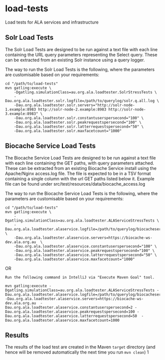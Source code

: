 # load-tests
Load tests for ALA services and infrastructure

## Solr Load Tests

The Solr Load Tests are designed to be run against a text file with each line containing the URL query parameters representing the Select query. These can be extracted from an existing Solr instance using a query logger.

The way to run the Solr Load Tests is the following, where the parameters are customisable based on your requirements:

```
cd "/path/to/load-tests"
mvn gatling:execute \
    -Dgatling.simulationClass=au.org.ala.loadtester.SolrStressTests \
    -Dau.org.ala.loadtester.solr.logfile=/path/to/querylog/solr.q.all.log \
    -Dau.org.ala.loadtester.solr.servers="http://solr-node-1.example:8983 http://solr-node-2.example:8983 http://solr-node-3.example:8983" \
    -Dau.org.ala.loadtester.solr.constantuserspersecond="100" \
    -Dau.org.ala.loadtester.solr.peakrequestspersecond="100" \
    -Dau.org.ala.loadtester.solr.latterrequestspersecond="50" \
    -Dau.org.ala.loadtester.solr.maxfacetcount="1000"
```

## Biocache Service Load Tests

The Biocache Service Load Tests are designed to be run against a text  file with each line containing the GET paths, with query parameters attached.  These can be extracted from an existing Biocache Service install using the Apache/Nginx access.log file.
The file is expected to be in a TSV format containing a single column with the url GET paths listed below it. Example file can be found under src/test/resources/data/biocache_access.log

The way to run the Biocache Service Load Tests is the following, where the parameters are customisable based on your requirements:

```
cd "/path/to/load-tests"
mvn gatling:execute \
    -Dgatling.simulationClass=au.org.ala.loadtester.ALAServiceStressTests \
    -Dau.org.ala.loadtester.alaservice.logfile=/path/to/querylog/biocacheservice.log \
    -Dau.org.ala.loadtester.alaservice.servers=https://biocache-ws-dev.ala.org.au  \
    -Dau.org.ala.loadtester.alaservice.constantuserspersecond="100" \
    -Dau.org.ala.loadtester.alaservice.peakrequestspersecond="100" \
    -Dau.org.ala.loadtester.alaservice.latterrequestspersecond="50" \
    -Dau.org.ala.loadtester.alaservice.maxfacetcount="1000"
```

OR 
```
Run the following command in IntelliJ via "Execute Maven Goal" tool. 

mvn gatling:execute -Dgatling.simulationClass=au.org.ala.loadtester.ALAServiceStressTests -Dau.org.ala.loadtester.alaservice.logfile=/path/to/querylog/biocacheservice.log -Dau.org.ala.loadtester.alaservice.servers=https://biocache-ws-dev.ala.org.au  -Dau.org.ala.loadtester.alaservice.constantuserspersecond=2 -Dau.org.ala.loadtester.alaservice.peakrequestspersecond=100 -Dau.org.ala.loadtester.alaservice.latterrequestspersecond=50  -Dau.org.ala.loadtester.alaservice.maxfacetcount=1000

```


    
## Results

The results of the load test are created in the Maven ``target`` directory (and hence will be removed automatically the next time you run ``mvn clean``)
1